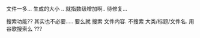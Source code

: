 文件一多... 生成的大小 .. 就指数级增加啊..  待修复...




搜索功能??  其实也不必要.....   要么就 搜索 文件内容. 不搜索 大类/标题/文件名.
用谷歌搜索么 ???




